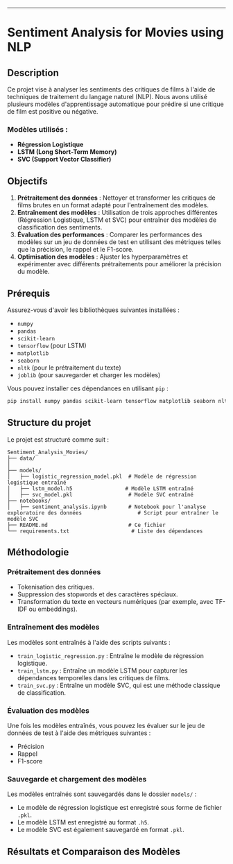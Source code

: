 

---

# Sentiment Analysis for Movies using NLP

## Description

Ce projet vise à analyser les sentiments des critiques de films à l'aide de techniques de traitement du langage naturel (NLP). Nous avons utilisé plusieurs modèles d'apprentissage automatique pour prédire si une critique de film est positive ou négative. 

### Modèles utilisés :
- **Régression Logistique**
- **LSTM (Long Short-Term Memory)**
- **SVC (Support Vector Classifier)**

## Objectifs

1. **Prétraitement des données** : Nettoyer et transformer les critiques de films brutes en un format adapté pour l'entraînement des modèles.
2. **Entraînement des modèles** : Utilisation de trois approches différentes (Régression Logistique, LSTM et SVC) pour entraîner des modèles de classification des sentiments.
3. **Évaluation des performances** : Comparer les performances des modèles sur un jeu de données de test en utilisant des métriques telles que la précision, le rappel et le F1-score.
4. **Optimisation des modèles** : Ajuster les hyperparamètres et expérimenter avec différents prétraitements pour améliorer la précision du modèle.

## Prérequis

Assurez-vous d'avoir les bibliothèques suivantes installées :

- `numpy`
- `pandas`
- `scikit-learn`
- `tensorflow` (pour LSTM)
- `matplotlib`
- `seaborn`
- `nltk` (pour le prétraitement du texte)
- `joblib` (pour sauvegarder et charger les modèles)

Vous pouvez installer ces dépendances en utilisant `pip` :

```bash
pip install numpy pandas scikit-learn tensorflow matplotlib seaborn nltk joblib
```

## Structure du projet

Le projet est structuré comme suit :

```
Sentiment_Analysis_Movies/
├── data/
│ 
├── models/
│   ├── logistic_regression_model.pkl  # Modèle de régression logistique entraîné
│   ├── lstm_model.h5                 # Modèle LSTM entraîné
│   ├── svc_model.pkl                  # Modèle SVC entraîné
├── notebooks/
│   ├── sentiment_analysis.ipynb       # Notebook pour l'analyse exploratoire des données                  # Script pour entraîner le modèle SVC
├── README.md                          # Ce fichier
└── requirements.txt                    # Liste des dépendances
```

## Méthodologie

### Prétraitement des données

- Tokenisation des critiques.
- Suppression des stopwords et des caractères spéciaux.
- Transformation du texte en vecteurs numériques (par exemple, avec TF-IDF ou embeddings).

### Entraînement des modèles

Les modèles sont entraînés à l'aide des scripts suivants :
- `train_logistic_regression.py` : Entraîne le modèle de régression logistique.
- `train_lstm.py` : Entraîne un modèle LSTM pour capturer les dépendances temporelles dans les critiques de films.
- `train_svc.py` : Entraîne un modèle SVC, qui est une méthode classique de classification.

### Évaluation des modèles

Une fois les modèles entraînés, vous pouvez les évaluer sur le jeu de données de test à l'aide des métriques suivantes :
- Précision
- Rappel
- F1-score

### Sauvegarde et chargement des modèles

Les modèles entraînés sont sauvegardés dans le dossier `models/` :
- Le modèle de régression logistique est enregistré sous forme de fichier `.pkl`.
- Le modèle LSTM est enregistré au format `.h5`.
- Le modèle SVC est également sauvegardé en format `.pkl`.



## Résultats et Comparaison des Modèles
